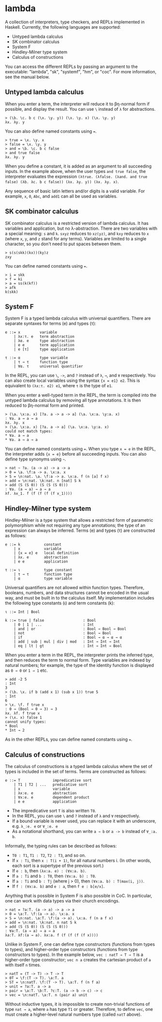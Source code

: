 # lambda
A collection of interpreters, type checkers, and REPLs implemented in Haskell. Currently, the following languages are supported:

* Untyped lambda calculus
* SK combinator calculus
* System F
* Hindley-Milner type system
* Calculus of constructions

You can access the different REPLs by passing an argument to the executable: "lambda", "sk", "systemf", "hm", or "coc". For more information, see the manual below.

## Untyped lambda calculus
When you enter a term, the interpreter will reduce it to βη-normal form if possible, and display the result. You can use  `\` instead of `λ` for abstractions.

```
> (\b. \c. b c (\x. \y. y)) (\x. \y. x) (\x. \y. y)
λx. λy. y
```

You can also define named constants using `=`.

```
> true = \x. \y. x
> false = \x. \y. y
> and = \b. \c. b c false
> and true false
λx. λy. y
```

When you define a constant, it is added as an argument to all succeeding inputs. In the example above, when the user types `and true false`, the interpreter evaluates the expression `(λtrue. (λfalse. (λand. and true false) (λb. λc. b c false)) (λx. λy. y)) (λx. λy. x)`.

Any sequence of basic latin letters and/or digits is a valid variable. For example, `x`, `0`, `Abc`, and `add1` can all be used as variables.

## SK combinator calculus
SK combinator calculus is a restricted version of lambda calculus. It has variables and application, but no λ-abstraction. There are two variables with a special meaning: `s` and `k`. `sxyz` reduces to `xz(yz)`, and `kxy` reduces to `x` (where `x`, `y`, and `z` stand for any terms). Variables are limited to a single character, so you don't need to put spaces between them.

```
> s(s(skk)(kx))(ky)z
zxy
```

You can define named constants using `=`.

```
> i = skk
> f = ki
> a = ss(k(kf))
> afk
k(skk)
```

## System F
System F is a typed lambda calculus with universal quantifiers. There are separate syntaxes for terms (e) and types (τ):

```
e ::= x         variable
    | λx:τ. e   term abstraction
    | λα. e     type abstraction
    | e e       term application
    | e [τ]     type application

τ ::= α         type variable
    | τ → τ     function type
    | ∀α. τ     universal quantifier
```

In the REPL, you can use `\`, `->`, and `?` instead of `λ`, `→`, and `∀` respectively. You can also create local variables using the syntax `{x = e1} e2`. This is equivalent to `(λx:τ. e2) e1`, where `τ` is the type of `e1`.

When you enter a well-typed term in the REPL, the term is compiled into the untyped lambda calculus by removing all type annotations. It is then reduced to βη-normal form and printed.

```
> (\a. \x:a. x) [?a. a -> a -> a] (\a. \x:a. \y:a. x)
: ∀a. a → a → a
λx. λy. x
> (\a. \x:a. x) [?a. a -> a] (\a. \x:a. \y:a. x)
could not match types:
* ∀a. a → a
* ∀a. a → a → a
```

You can define named constants using `=`. When you type `x = e` in the REPL, the interpreter adds `{x = e}` before all succeeding inputs. You can also define type synonyms using `~`.

```
> nat ~ ?a. (a -> a) -> a -> a
> 0 = \a. \f:a -> a. \x:a. x
> S = \n:nat. \a. \f:a -> a. \x:a. f (n [a] f x)
> add = \n:nat. \k:nat. n [nat] S k
> add (S (S 0)) (S (S (S 0)))
: ∀a. (a → a) → a → a
λf. λx_1. f (f (f (f (f x_1))))
```

## Hindley-Milner type system
Hindley-Milner is a type system that allows a restricted form of parametric polymorphism while not requiring any type annotations; the type of an expression can always be inferred. Terms (e) and types (τ) are constructed as follows:

```
e ::= k           constant
    | x           variable
    | {x = e} e   local definition
    | λx. e       abstraction
    | e e         application

τ ::= ι           type constant
    | τ → τ       function type
    | α           type variable
```

Universal quantifiers are not allowed within function types. Therefore, booleans, numbers, and data structures cannot be encoded in the usual way, and must be built in to the calculus itself. My implementation includes the following type constants (ι) and term constants (k):

```
ι ::= Int | Bool

k ::= true | false                  : Bool
    | 0 | 1 | ...                   : Int
    | and | or                      : Bool → Bool → Bool
    | not                           : Bool → Bool
    | if                            : Bool → α → α → α
    | add | sub | mul | div | mod   : Int → Int → Int
    | eq | lt | gt                  : Int → Int → Bool
```

When you enter a term in the REPL, the interpreter prints the inferred type, and then reduces the term to normal form. Type variables are indexed by natural numbers; for example, the type of the identity function is displayed as `0 → 0` or `1 → 1` etc.

```
> add -2 5
: Int
3
> (\b. \x. if b (add x 1) (sub x 1)) true 5
: Int
6
> \x. \f. f true x
: 0 → (Bool → 0 → 3) → 3
λx. λf. f true x
> (\x. x) false 1
cannot unify types:
* Bool
* Int → 2
```

As in the other REPLs, you can define named constants using `=`.

## Calculus of constructions
The calculus of constructions is a typed lambda calculus where the set of types is included in the set of terms. Terms are constructed as follows:

```
e ::= T               impredicative sort
    | T1 | T2 | ...   predicative sort
    | x               variable
    | λx:e. e         abstraction
    | ∀x:e. e         dependent product
    | e e             application
```

* The impredicative sort `T` is also written `T0`.
* In the REPL, you can use `\` and `?` instead of `λ` and `∀` respectively.
* If a bound variable is never used, you can replace it with an underscore, e.g. `λ_:e. e` or `∀_:e. e`
* As a notational shorthand, you can write `a → b` or `a -> b` instead of `∀_:a. b`.

Informally, the typing rules can be described as follows:
* `T0 : T1`, `T1 : T2`, `T2 : T3`, and so on.
* If `x : Ti`, then `x : T(i + 1)`, for all natural numbers i. (In other words, each sort is a supertype of the previous sort.)
* If `e : b`, then `(λx:a. e) : (∀x:a. b)`.
* If `a : Ti` and `b : T0`, then `(∀x:a. b) : T0`.
* If `a : Ti` and `b : Tj` (where j > 0), then `(∀x:a. b) : T(max(i, j))`.
* If `f : (∀x:a. b)` and `e : a`, then `f e : b[e/x]`.

Anything that is possible in System F is also possible in CoC. In particular, one can work with data types via their church encodings.

```
> nat = ?a:T. (a -> a) -> a -> a
> 0 = \a:T. \f:(a -> a). \x:a. x
> S = \n:nat. \a:T. \f:(a -> a). \x:a. f (n a f x)
> add = \n:nat. \k:nat. n nat S k
> add (S (S 0)) (S (S (S 0)))
: ∀a:T. (a → a) → a → a
λa:T. λf:(a → a). λx:a. f (f (f (f (f x))))
```

Unlike in System F, one can define type constructors (functions from types to types), and higher-order type constructors (functions from type constructors to types). In the example below, `vec : natT → T → T` is a higher-order type constructor; `vec n a` creates the cartesian product of `a` with itself `n` times.

```
> natT = (T -> T) -> T -> T
> 0T = \f:(T -> T). \a:T. a
> ST = \n:natT. \f:(T -> T). \a:T. f (n f a)
> unit = ?a:T. a -> a
> pair = \a:T. \b:T. ?c:T. (a -> b -> c) -> c
> vec = \n:natT. \a:T. n (pair a) unit
```

Without inductive types, it is impossible to create non-trivial functions of type `nat → a`, where `a` has type `T1` or greater. Therefore, to define `vec`, one must create a higher-level natural numbers type (called `natT` above).
